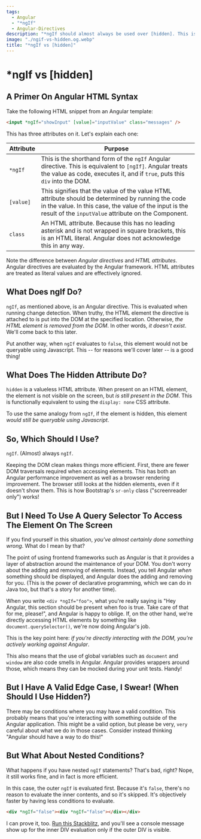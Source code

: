 ```yaml
---
tags:
  - Angular
  - "*ngIf"
  - Angular-Directives
description: "*ngIf should almost always be used over [hidden]. This is why."
image: "./ngif-vs-hidden.og.webp"
title: "*ngIf vs [hidden]"
---
```


# \*ngIf vs [hidden]

## A Primer On Angular HTML Syntax

Take the following HTML snippet from an Angular template:

```html
<input *ngIf="showInput" [value]="inputValue" class="messages" />
```

This has three attributes on it. Let's explain each one:

| Attribute | Purpose                                                                                                                                                                                                             |
| --------- | ------------------------------------------------------------------------------------------------------------------------------------------------------------------------------------------------------------------- |
| `*ngIf`   | This is the shorthand form of the `ngIf` Angular directive. This is equivalent to `[ngIf]`. Angular treats the value as code, executes it, and if `true`, puts this `div` into the DOM.                             |
| `[value]` | This signifies that the value of the value HTML attribute should be determined by running the code in the value. In this case, the value of the input is the result of the `inputValue` attribute on the Component. |
| `class`   | An HTML attribute. Because this has no leading asterisk and is not wrapped in square brackets, this is an HTML literal. Angular does not acknowledge this in any way.                                               |

Note the difference between _Angular directives_ and _HTML attributes_. Angular
directives are evaluated by the Angular framework. HTML attributes are treated
as literal values and are effectively ignored.

## What Does ngIf Do?

`ngIf`, as mentioned above, is an Angular directive. This is evaluated when
running change detection. When truthy, the HTML element the directive is
attached to is put into the DOM at the specified location. Otherwise, _the HTML
element is removed from the DOM_. In other words, _it doesn't exist_. We'll come
back to this later.

Put another way, when `ngIf` evaluates to `false`, this element would not be
queryable using Javascript. This -- for reasons we'll cover later -- is a good
thing!

## What Does The Hidden Attribute Do?

`hidden` is a valueless HTML attribute. When present on an HTML element, the
element is not visible on the screen, but _is still present in the DOM_. This is
functionally equivalent to using the `display: none` CSS attribute.

To use the same analogy from `ngIf`, if the element is hidden, this element
_would still be queryable using Javascript_.

## So, Which Should I Use?

`ngIf`. (Almost) always `ngIf`.

Keeping the DOM clean makes things more efficient. First, there are fewer DOM
traversals required when accessing elements. This has both an Angular
performance improvement as well as a browser rendering improvement. The browser
still looks at the hidden elements, even if it doesn't show them. This is how
Bootstrap's `sr-only` class ("screenreader only") works!

## But I Need To Use A Query Selector To Access The Element On The Screen

If you find yourself in this situation, _you've almost certainly done something
wrong_. What do I mean by that?

The point of using frontend frameworks such as Angular is that it provides a
layer of abstraction around the maintenance of your DOM. You don't worry about
the adding and removing of elements. Instead, you tell Angular _when_ something
should be displayed, and Angular does the adding and removing for you. (This is
the power of declarative programming, which we can do in Java too, but that's a
story for another time).

When you write `<div *ngIf="foo">`, what you're really saying is "Hey Angular,
this section should be present when foo is true. Take care of that for me,
please!", and Angular is happy to oblige. If, on the other hand, we're directly
accessing HTML elements by something like `document.querySelector()`, we're now
doing Angular's job.

This is the key point here: _if you're directly interacting with the DOM, you're
actively working against Angular_.

This also means that the use of global variables such as `document` and `window`
are also code smells in Angular. Angular provides wrappers around those, which
means they can be mocked during your unit tests. Handy!

## But I Have A Valid Edge Case, I Swear! (When Should I Use Hidden?)

There may be conditions where you may have a valid condition. This probably
means that you're interacting with something outside of the Angular application.
This might be a valid option, but please be very, `very` careful about what we
do in those cases. Consider instead thinking "Angular should have a way to do
this!"

## But What About Nested Conditions?

What happens if you have nested `ngIf` statements? That's bad, right? Nope, it
still works fine, and in fact is more efficient.

In this case, the outer `ngIf` is evaluated first. Because it's `false`, there's
no reason to evaluate the inner contents, and so it's skipped. It's objectively
faster by having less conditions to evaluate.

```html
<div *ngIf="false"><div *ngIf="false"></div></div>
```

I can prove it, too.
[Run this Stackblitz](https://stackblitz.com/edit/stackblitz-starters-pfjn4y?devToolsHeight=33&file=src%2Fmain.ts),
and you'll see a console message show up for the inner DIV evaluation only if
the outer DIV is visible.
